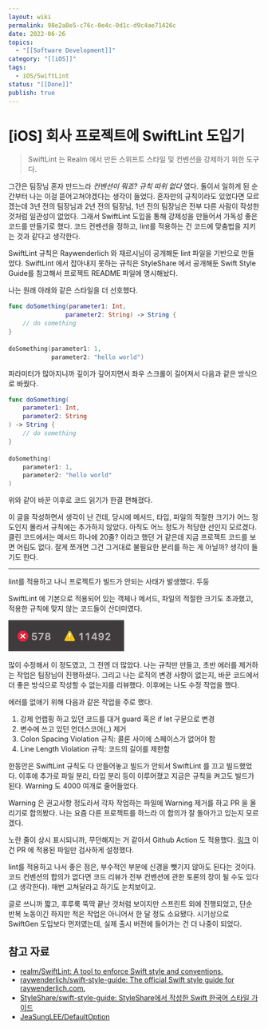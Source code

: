 ```yaml
---
layout: wiki
permalink: 98e2a8e5-c76c-0e4c-0d1c-d9c4ae71426c
date: 2022-06-26
topics:
  - "[[Software Development]]"
category: "[[iOS]]"
tags:
  - iOS/SwiftLint
status: "[[Done]]"
publish: true
---
```


# \[iOS] 회사 프로젝트에 SwiftLint 도입기

> SwiftLint 는 Realm 에서 만든 스위프트 스타일 및 컨벤션을 강제하기 위한 도구다.

그간은 팀장님 혼자 만드느라 *컨벤션이 뭐죠? 규칙 따위 없다* 였다. 둘이서 일하게 된 순간부터 나는 이걸 뜯어고쳐야겠다는 생각이 들었다.
혼자만의 규칙이라도 있었다면 모르겠는데 3년 전의 팀장님과 2년 전의 팀장님, 1년 전의 팀장님은 전부 다른 사람이 작성한 것처럼 일관성이 없었다. 그래서 SwiftLint 도입을 통해 강제성을 만들어서 가독성 좋은 코드를 만들기로 했다. 코드 컨벤션을 정하고, lint를 적용하는 건 코드에 맞춤법을 지키는 것과 같다고 생각한다.

SwiftLint 규칙은 Raywenderlich 와 재르시님이 공개해둔 lint 파일을 기반으로 만들었다. SwiftLint 에서 잡아내지 못하는 규칙은 StyleShare 에서 공개해둔 Swift Style Guide를 참고해서 프로젝트 README 파일에 명시해놨다.

나는 원래 아래와 같은 스타일을 더 선호했다.

```swift
func doSomething(parameter1: Int,
                parameter2: String) -> String {
    // do something
}

doSomething(parameter1: 1,
            parameter2: "hello world")
```

파라미터가 많아지니까 깊이가 깊어지면서 좌우 스크롤이 길어져서 다음과 같은 방식으로 바꿨다.

```swift
func doSomething(
    parameter1: Int,
    parameter2: String
) -> String {
    // do something
}

doSomething(
    parameter1: 1,
    parameter2: "hello world"
)
```

위와 같이 바꾼 이후로 코드 읽기가 한결 편해졌다.

이 글을 작성하면서 생각이 난 건데, 당시에 메서드, 타입, 파일의 적절한 크기가 어느 정도인지 몰라서 규칙에는 추가하지 않았다. 아직도 어느 정도가 적당한 선인지 모르겠다. 클린 코드에서는 메서드 하나에 20줄? 이라고 했던 거 같은데 지금 프로젝트 코드를 보면 어림도 없다. 잘게 쪼개면 그건 그거대로 불필요한 분리를 하는 게 아닐까? 생각이 들기도 한다.

---

lint를 적용하고 나니 프로젝트가 빌드가 안되는 사태가 발생했다. 두둥

SwiftLint 에 기본으로 적용되어 있는 객체나 메서드, 파일의 적절한 크기도 초과했고, 적용한 규칙에 맞지 않는 코드들이 산더미였다. 

![Error 578, Warning 11492](/assets/img/improve-with-swiftlint/warning-error.png)

많이 수정해서 이 정도였고, 그 전엔 더 많았다. 나는 규칙만 만들고, 초반 에러를 제거하는 작업은 팀장님이 진행하셨다. 그리고 나는 로직의 변경 사항이 없는지, 바꾼 코드에서 더 좋은 방식으로 작성할 수 없는지를 리뷰했다. 이후에는 나도 수정 작업을 했다. 

에러를 없애기 위해 다음과 같은 작업을 주로 했다.
1. 강제 언랩핑 하고 있던 코드를 대거 guard 혹은 if let 구문으로 변경
2. 변수에 쓰고 있던 언더스코어(_) 제거
3. Colon Spacing Violation 규칙: 콜론 사이에 스페이스가 없어야 함
4. Line Length Violation 규칙: 코드의 길이를 제한함

한동안은 SwiftLint 규칙도 다 만들어놓고 빌드가 안되서 SwiftLint 를 끄고 빌드했었다. 이후에 추가로 파일 분리, 타입 분리 등이 이루어졌고 지금은 규칙을 켜고도 빌드가 된다. Warning 도 4000 여개로 줄어들었다.

Warning 은 권고사항 정도라서 각자 작업하는 파일에 Warning 제거를 하고 PR 을 올리기로 합의봤다. 나는 요즘 다른 프로젝트를 하느라 이 합의가 잘 돌아가고 있는지 모르겠다.

노란 줄이 상시 표시되니까, 무던해지는 거 같아서 Github Action 도 적용했다. [링크](https://github.com/norio-nomura/action-swiftlint) 이건 PR 에 적용된 파일만 검사하게 설정했다. 

lint를 적용하고 나서 좋은 점은, 부수적인 부분에 신경을 뺏기지 않아도 된다는 것이다. 코드 컨벤션의 합의가 없다면 코드 리뷰가 전부 컨벤션에 관한 토론의 장이 될 수도 있다(고 생각한다). 매번 고쳐달라고 하기도 눈치보이고. 

글로 쓰니까 짧고, 후루룩 뚝딱 끝난 것처럼 보이지만 스프린트 외에 진행되었고, 단순 반복 노동이긴 하지만 적은 작업은 아니어서 한 달 정도 소요됐다. 시기상으로 SwiftGen 도입보다 먼저였는데, 실제 출시 버전에 들어가는 건 더 나중이 되었다.

## 참고 자료

- [realm/SwiftLint: A tool to enforce Swift style and conventions.](https://github.com/realm/SwiftLint)
- [raywenderlich/swift-style-guide: The official Swift style guide for raywenderlich.com.](https://github.com/raywenderlich/swift-style-guide)
- [StyleShare/swift-style-guide: StyleShare에서 작성한 Swift 한국어 스타일 가이드](https://github.com/StyleShare/swift-style-guide)
- [JeaSungLEE/DefaultOption](https://github.com/JeaSungLEE/DefaultOption)